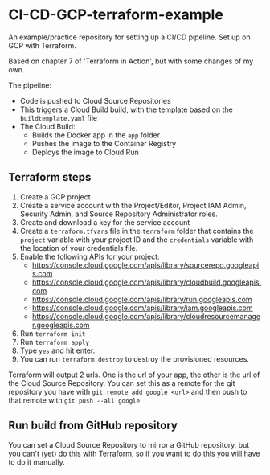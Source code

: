 # CI-CD-GCP-terraform-example
An example/practice repository for setting up a CI/CD pipeline. Set up on GCP with Terraform.

Based on chapter 7 of 'Terraform in Action', but with some changes of my own.

The pipeline:
- Code is pushed to Cloud Source Repositories
- This triggers a Cloud Build build, with the template based on the `buildtemplate.yaml` file
- The Cloud Build:
  - Builds the Docker app in the `app` folder
  - Pushes the image to the Container Registry
  - Deploys the image to Cloud Run


## Terraform steps
1. Create a GCP project
2. Create a service account with the Project/Editor, Project IAM Admin, Security Admin, and Source Repository Administrator roles.
3. Create and download a key for the service account
4. Create a `terraform.tfvars` file in the `terraform` folder that contains the `project` variable with your project ID and the `credentials` variable with the location of your credentials file.
5. Enable the following APIs for your project:
   - https://console.cloud.google.com/apis/library/sourcerepo.googleapis.com
   - https://console.cloud.google.com/apis/library/cloudbuild.googleapis.com
   - https://console.cloud.google.com/apis/library/run.googleapis.com
   - https://console.cloud.google.com/apis/library/iam.googleapis.com
   - https://console.cloud.google.com/apis/library/cloudresourcemanager.googleapis.com
6. Run `terraform init`
7. Run `terraform apply`
8. Type `yes` and hit enter.
9.  You can run `terraform destroy` to destroy the provisioned resources.


Terraform will output 2 urls. One is the url of your app, the other is the url of the Cloud Source Repository. You can set this as a remote for the git repository you have with `git remote add google <url>` and then push to that remote with `git push --all google`

## Run build from GitHub repository
You can set a Cloud Source Repository to mirror a GitHub repository, but you can't (yet) do this with Terraform, so if you want to do this you will have to do it manually.